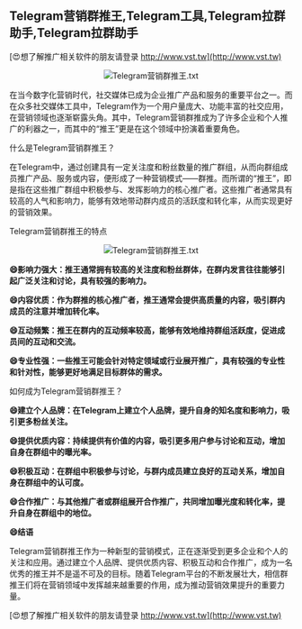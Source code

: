 ## **Telegram营销群推王,Telegram工具,Telegram拉群助手,Telegram拉群助手**

[😍想了解推广相关软件的朋友请登录 http://www.vst.tw](http://www.vst.tw)

 <center><img src="https://vst.tw/MP4/tuiguang/png/8.png" alt="Telegram营销群推王.txt"></center>

在当今数字化营销时代，社交媒体已成为企业推广产品和服务的重要平台之一。而在众多社交媒体工具中，Telegram作为一个用户量庞大、功能丰富的社交应用，在营销领域也逐渐崭露头角。其中，Telegram营销群推成为了许多企业和个人推广的利器之一，而其中的“推王”更是在这个领域中扮演着重要角色。

什么是Telegram营销群推王？

在Telegram中，通过创建具有一定关注度和粉丝数量的推广群组，从而向群组成员推广产品、服务或内容，便形成了一种营销模式——群推。而所谓的“推王”，即是指在这些推广群组中积极参与、发挥影响力的核心推广者。这些推广者通常具有较高的人气和影响力，能够有效地带动群内成员的活跃度和转化率，从而实现更好的营销效果。

Telegram营销群推王的特点

 <center><img src="https://vst.tw/MP4/tuiguang/png/8.png" alt="Telegram营销群推王.txt"></center>

**😄影响力强大：推王通常拥有较高的关注度和粉丝群体，在群内发言往往能够引起广泛关注和讨论，具有较强的影响力。**

**😄内容优质：作为群推的核心推广者，推王通常会提供高质量的内容，吸引群内成员的注意并增加转化率。**

**😄互动频繁：推王在群内的互动频率较高，能够有效地维持群组活跃度，促进成员间的互动和交流。**

**😄专业性强：一些推王可能会针对特定领域或行业展开推广，具有较强的专业性和针对性，能够更好地满足目标群体的需求。**

如何成为Telegram营销群推王？

**😄建立个人品牌：在Telegram上建立个人品牌，提升自身的知名度和影响力，吸引更多粉丝关注。**

**😄提供优质内容：持续提供有价值的内容，吸引更多用户参与讨论和互动，增加自身在群组中的曝光率。**

**😄积极互动：在群组中积极参与讨论，与群内成员建立良好的互动关系，增加自身在群组中的认可度。**

**😄合作推广：与其他推广者或群组展开合作推广，共同增加曝光度和转化率，提升自身在群组中的地位。**

**😄结语**

Telegram营销群推王作为一种新型的营销模式，正在逐渐受到更多企业和个人的关注和应用。通过建立个人品牌、提供优质内容、积极互动和合作推广，成为一名优秀的推王并不是遥不可及的目标。随着Telegram平台的不断发展壮大，相信群推王们将在营销领域中发挥越来越重要的作用，成为推动营销效果提升的重要力量。

[😍想了解推广相关软件的朋友请登录 http://www.vst.tw](http://www.vst.tw)



